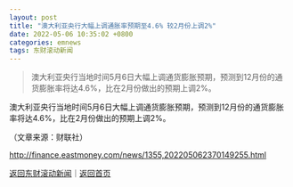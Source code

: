 ```yaml
---
layout: post
title: "澳大利亚央行大幅上调通胀率预期至4.6% 较2月份上调2%"
date: 2022-05-06 10:35:02 +0800
categories: emnews
tags: 东财滚动新闻
---
```

> 澳大利亚央行当地时间5月6日大幅上调通货膨胀预期，预测到12月份的通货膨胀率将达4.6%，比在2月份做出的预期上调2%。

<p>澳大利亚央行当地时间5月6日大幅上调通货膨胀预期，预测到12月份的通货膨胀率将达4.6%，比在2月份做出的预期上调2%。</p><p class="em_media">（文章来源：财联社）</p>

<http://finance.eastmoney.com/news/1355,202205062370149255.html>

[返回东财滚动新闻](//finews.withounder.com/emnews/)｜[返回首页](//finews.withounder.com/)